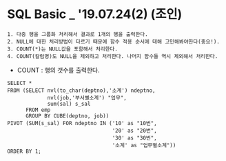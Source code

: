 # SQL Basic _ '19.07.24(2) (조인)
    
    1. 다중 행을 그룹화 처리해서 결과로 1개의 행을 출력한다.
    2. NULL에 대한 처리방법이 다르기 때문에 함수 적용 순서에 대해 고민해봐야한다(중요!).
    3. COUNT(*)는 NULL값을 포함해서 처리한다.
    4. COUNT(칼럼명)도 NULL을 제외하고 처리한다. 나머지 함수들 역시 제외해서 처리한다.
    
   * COUNT : 행의 갯수를 출력한다.
   
    SELECT *
    FROM (SELECT nvl(to_char(deptno),'소계') ndeptno,
                 nvl(job,'부서별소계') "업무",
                 sum(sal) s_sal
          FROM emp
          GROUP BY CUBE(deptno, job))
    PIVOT (SUM(s_sal) FOR ndeptno IN ('10' as "10번",
                                      '20' as "20번",
                                      '30' as "30번",
                                      '소계' as "업무별소계"))
    ORDER BY 1;
    
    
      
        
